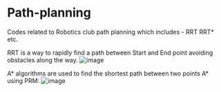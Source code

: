 # Path-planning
Codes related to Robotics club path planning which includes - RRT RRT* etc. 

RRT is a way to rapidly find a path between Start and End point avoiding obstacles along the way.
![image](https://github.com/realdev12/Path-planning/assets/102147339/4f1d79ad-24ce-44b1-84ff-018ba2c98465)

A* algorithms are used to find the shortest path between two points
A* using PRM:
![image](https://github.com/realdev12/Path-planning/assets/102147339/a13b7776-28dc-495a-b239-ec7d52e2c7a9)

